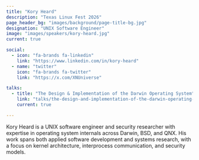 ```yaml
---
title: "Kory Heard"
description: "Texas Linux Fest 2026"
page_header_bg: "images/background/page-title-bg.jpg"
designation: "UNIX Software Engineer"
image: "images/speakers/kory-heard.jpg"
current: true

social:
  - icon: "fa-brands fa-linkedin"
    link: "https://www.linkedin.com/in/kory-heard"
  - name: "twitter"
    icon: "fa-brands fa-twitter"
    link: "https://x.com/XNUniverse"

talks:
  - title: "The Design & Implementation of the Darwin Operating System"
    link: "talks/the-design-and-implementation-of-the-darwin-operating-system/"
    current: true

---
```


Kory Heard is a UNIX software engineer and security researcher with expertise 
in operating system internals across Darwin, BSD, and QNX. His work spans both 
applied software development and systems research, with a focus on kernel 
architecture, interprocess communication, and security models.
